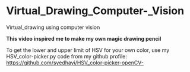 # Virtual_Drawing_Computer-_Vision
Virtual_drawing using computer vision



**This video inspired me to make my own magic drawing pencil**

To get the lower and upper limit of HSV for your own color, use my HSV_color-picker.py code from my github profile:
https://github.com/syedhayi/HSV_color-picker-openCV-
